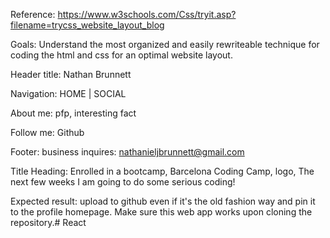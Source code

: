 Reference: https://www.w3schools.com/Css/tryit.asp?filename=trycss_website_layout_blog

Goals:
Understand the most organized and easily rewriteable
technique for coding the html and css for an optimal
website layout.

Header title: Nathan Brunnett

Navigation: HOME | SOCIAL

About me: pfp, interesting fact

Follow me: Github

Footer: business inquires: nathanieljbrunnett@gmail.com

Title Heading: Enrolled in a bootcamp, Barcelona Coding Camp, logo,  The next few weeks I am going to do some serious coding!

Expected result:
upload to github even if it's the old fashion way
and pin it to the profile homepage.  Make sure this web app
works upon cloning the repository.#   R e a c t 
 
 
